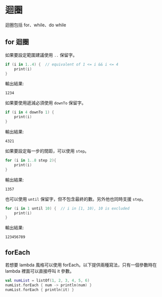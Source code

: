# 迴圈
迴圈包括 for、while、do while

## for 迴圈
如果要設定範圍建議使用 `..` 保留字。

```kt
if (i in 1..4) {  // equivalent of 1 <= i && i <= 4
    print(i)
}
```

輸出結果:
```
1234 
```

如果要使用遞減必須使用 `downTo` 保留字。

```kt
if (i in 4 downTo 1) {
    print(i)
}
```

輸出結果:
```
4321
```

如果要設定每一步的間距，可以使用 `step`。

```kt
for (i in 1..8 step 2){
    print(i)
}
```

輸出結果:
```
1357
```

也可以使用 `until` 保留字，但不包含最終的數。另外他也同時支援 `step`。

```kt
for (i in 1 until 10) {  // i in [1, 10), 10 is excluded
    print(i)
}
```

輸出結果:
```
123456789
```

## forEach
若想要 lambda 風格可以使用 forEach。以下提供兩種寫法，只有一個參數時在 lambda 裡面可以直接呼叫 it 參數。

```kt
val numList = listOf(1, 2, 3, 4, 5, 6)
numList.forEach { num -> println(num) }
numList.forEach { println(it) }
````